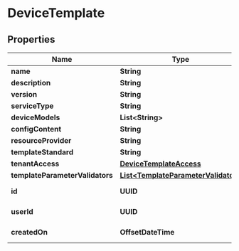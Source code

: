 

# DeviceTemplate


## Properties

Name | Type | Description | Notes
------------ | ------------- | ------------- | -------------
**name** | **String** |  | 
**description** | **String** |  |  [optional]
**version** | **String** |  |  [optional]
**serviceType** | **String** |  | 
**deviceModels** | **List&lt;String&gt;** |  |  [optional]
**configContent** | **String** |  | 
**resourceProvider** | **String** |  | 
**templateStandard** | **String** |  |  [optional]
**tenantAccess** | [**DeviceTemplateAccess**](DeviceTemplateAccess.md) |  |  [optional]
**templateParameterValidators** | [**List&lt;TemplateParameterValidator&gt;**](TemplateParameterValidator.md) |  |  [optional]
**id** | **UUID** |  |  [optional] [readonly]
**userId** | **UUID** |  |  [optional] [readonly]
**createdOn** | **OffsetDateTime** |  |  [optional] [readonly]



